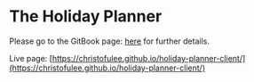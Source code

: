# The Holiday Planner

Please go to the GitBook page: [here](https://chris-lee90.gitbook.io/holiday-planner/) for further details.

Live page: [https://christofulee.github.io/holiday-planner-client/](https://christofulee.github.io/holiday-planner-client/)